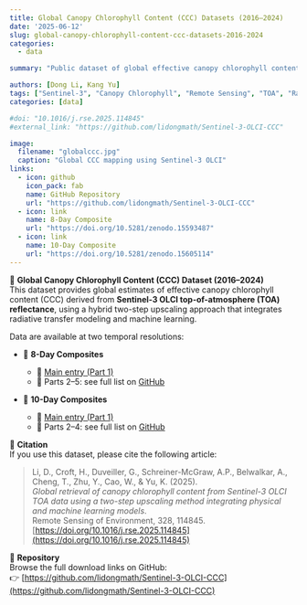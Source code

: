```yaml
---
title: Global Canopy Chlorophyll Content (CCC) Datasets (2016–2024)
date: '2025-06-12'
slug: global-canopy-chlorophyll-content-ccc-datasets-2016-2024
categories:
  - data

summary: "Public dataset of global effective canopy chlorophyll content (CCC) derived from Sentinel-3 OLCI TOA reflectance, available as 8-day and 10-day composites."

authors: [Dong Li, Kang Yu]
tags: ["Sentinel-3", "Canopy Chlorophyll", "Remote Sensing", "TOA", "Radiative transfer models"]
categories: [data]

#doi: "10.1016/j.rse.2025.114845"
#external_link: "https://github.com/lidongmath/Sentinel-3-OLCI-CCC"

image:
  filename: "globalccc.jpg"
  caption: "Global CCC mapping using Sentinel-3 OLCI"
links:
  - icon: github
    icon_pack: fab
    name: GitHub Repository
    url: "https://github.com/lidongmath/Sentinel-3-OLCI-CCC"
  - icon: link
    name: 8-Day Composite 
    url: "https://doi.org/10.5281/zenodo.15593487"
  - icon: link
    name: 10-Day Composite 
    url: "https://doi.org/10.5281/zenodo.15605114"
---
```


🌿 **Global Canopy Chlorophyll Content (CCC) Dataset (2016–2024)**  
This dataset provides global estimates of effective canopy chlorophyll content (CCC) derived from **Sentinel-3 OLCI top-of-atmosphere (TOA) reflectance**, using a hybrid two-step upscaling approach that integrates radiative transfer modeling and machine learning.

Data are available at two temporal resolutions:
- 📆 **8-Day Composites**  
  - 🔗 [Main entry (Part 1)](https://doi.org/10.5281/zenodo.15593487)  
  - 📁 Parts 2–5: see full list on [GitHub](https://github.com/lidongmath/Sentinel-3-OLCI-CCC)

- 📆 **10-Day Composites**  
  - 🔗 [Main entry (Part 1)](https://doi.org/10.5281/zenodo.15605114)  
  - 📁 Parts 2–4: see full list on [GitHub](https://github.com/lidongmath/Sentinel-3-OLCI-CCC)

📄 **Citation**  
If you use this dataset, please cite the following article:

> Li, D., Croft, H., Duveiller, G., Schreiner-McGraw, A.P., Belwalkar, A., Cheng, T., Zhu, Y., Cao, W., & Yu, K. (2025).  
> _Global retrieval of canopy chlorophyll content from Sentinel-3 OLCI TOA data using a two-step upscaling method integrating physical and machine learning models_.  
> Remote Sensing of Environment, 328, 114845.  
> [https://doi.org/10.1016/j.rse.2025.114845](https://doi.org/10.1016/j.rse.2025.114845)

📂 **Repository**  
Browse the full download links on GitHub:  
👉 [https://github.com/lidongmath/Sentinel-3-OLCI-CCC](https://github.com/lidongmath/Sentinel-3-OLCI-CCC)